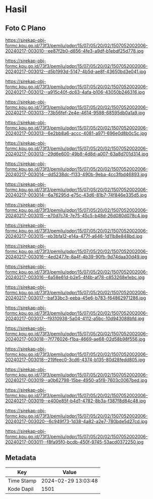 # Hasil

## Foto C Plano

https://sirekap-obj-formc.kpu.go.id/73f3/pemilu/pdpr/15/07/05/20/02/1507052002006-20240217-003010--ee87f2b0-d856-4fe3-a9df-b1ebdf25d778.jpg

https://sirekap-obj-formc.kpu.go.id/73f3/pemilu/pdpr/15/07/05/20/02/1507052002006-20240217-003012--d5b1993d-5147-4b5d-ae8f-43650bd3e041.jpg

https://sirekap-obj-formc.kpu.go.id/73f3/pemilu/pdpr/15/07/05/20/02/1507052002006-20240217-003012--a915c40f-dc63-4afa-b106-43050b246316.jpg

https://sirekap-obj-formc.kpu.go.id/73f3/pemilu/pdpr/15/07/05/20/02/1507052002006-20240217-003013--73b56fef-2e4e-4614-9598-68595db0a1a9.jpg

https://sirekap-obj-formc.kpu.go.id/73f3/pemilu/pdpr/15/07/05/20/02/1507052002006-20240217-003013--6e2bb8a6-accc-4081-a971-696e0d8b0c5c.jpg

https://sirekap-obj-formc.kpu.go.id/73f3/pemilu/pdpr/15/07/05/20/02/1507052002006-20240217-003013--29d6e600-49b8-4d8d-a007-63a8d701d314.jpg

https://sirekap-obj-formc.kpu.go.id/73f3/pemilu/pdpr/15/07/05/20/02/1507052002006-20240217-003014--dd5238dc-f133-490b-9eba-4cc3fbd46893.jpg

https://sirekap-obj-formc.kpu.go.id/73f3/pemilu/pdpr/15/07/05/20/02/1507052002006-20240217-003014--6a76295d-e75c-43d6-81b7-74f846e335d5.jpg

https://sirekap-obj-formc.kpu.go.id/73f3/pemilu/pdpr/15/07/05/20/02/1507052002006-20240217-003015--e70d7c74-7e75-45c5-b48d-26d080d078c4.jpg

https://sirekap-obj-formc.kpu.go.id/73f3/pemilu/pdpr/15/07/05/20/02/1507052002006-20240217-003015--eb3bfa12-e14a-477f-a646-1d11b8e848bd.jpg

https://sirekap-obj-formc.kpu.go.id/73f3/pemilu/pdpr/15/07/05/20/02/1507052002006-20240217-003016--4ed2477e-8a4f-4b39-90fb-9d74daa30d49.jpg

https://sirekap-obj-formc.kpu.go.id/73f3/pemilu/pdpr/15/07/05/20/02/1507052002006-20240217-003016--6a58e61d-b2e5-4f4b-af78-c853268e1ebc.jpg

https://sirekap-obj-formc.kpu.go.id/73f3/pemilu/pdpr/15/07/05/20/02/1507052002006-20240217-003017--baf33bc3-eeba-45e6-b783-f64862971286.jpg

https://sirekap-obj-formc.kpu.go.id/73f3/pemilu/pdpr/15/07/05/20/02/1507052002006-20240217-003017--f9310938-5a04-4112-a5bc-10d943088bfd.jpg

https://sirekap-obj-formc.kpu.go.id/73f3/pemilu/pdpr/15/07/05/20/02/1507052002006-20240217-003018--7f776026-f1ba-4669-ae68-02d58b98f556.jpg

https://sirekap-obj-formc.kpu.go.id/73f3/pemilu/pdpr/15/07/05/20/02/1507052002006-20240217-003018--219feec0-3cd6-4374-b135-80d28fedd805.jpg

https://sirekap-obj-formc.kpu.go.id/73f3/pemilu/pdpr/15/07/05/20/02/1507052002006-20240217-003019--a0b62798-15be-4950-a5f8-7603c0067bed.jpg

https://sirekap-obj-formc.kpu.go.id/73f3/pemilu/pdpr/15/07/05/20/02/1507052002006-20240217-003019--e400e85f-b4d1-4782-8b3a-f387f8d84c48.jpg

https://sirekap-obj-formc.kpu.go.id/73f3/pemilu/pdpr/15/07/05/20/02/1507052002006-20240217-003020--6c949f73-1d38-4a82-a2e7-780bde5d27cd.jpg

https://sirekap-obj-formc.kpu.go.id/73f3/pemilu/pdpr/15/07/05/20/02/1507052002006-20240217-003011--f8fa95f0-bcdb-450f-9745-53acd0372250.jpg


## Metadata

| Key        | Value               |
| ---------- | ------------------- |
| Time Stamp | 2024-02-29 13:03:48 |
| Kode Dapil | 1501                |



